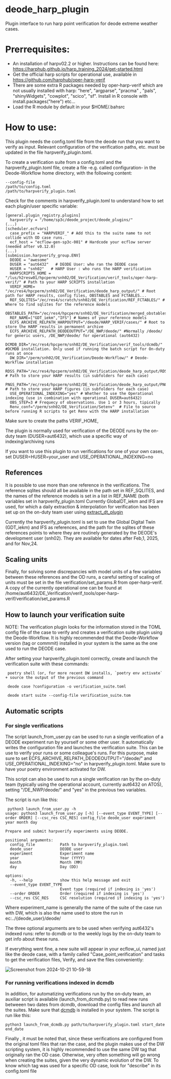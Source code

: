 # deode_harp_plugin
Plugin interface to run harp point verification for deode extreme weather cases.

# Prerrequisites:
- An installation of harpv02.2 or higher. Instructions can be found here: https://harphub.github.io/harp_training_2024/get-started.html
- Get the official harp scripts for operational use, available in https://github.com/harphub/oper-harp-verif
- There are some extra R packages needed by oper-harp-verif which are not usually installed with harp: "here", "argparse", "pracma" , "pals", "shinyWidgets", "cowplot", "scico", "sf". Install in R console with install.packages("here") etc...
- Load the R module by default in your $HOME/.bahsrc
  
# How to use:
This plugin needs the config.toml file from the deode run that you want to verify as input. Relevant configuration of the verification paths, etc. must be updated in the file harpverify_plugin.toml. 

To create a verification suite from a config.toml and the harpverify_plugin.toml file, create a file -e.g. called configuration- in the Deode-Workflow home directory, with the following content:
```
--config-file
/path/to/config.toml
/path/to/harpverify_plugin.toml
```
Check for the comments in harpverify_plugin.toml to understand how to set each plugin/user specific variable:
```
[general.plugin_registry.plugins]
  harpverify = "/home/sp3c/deode_project/deode_plugins/"
(...)
[scheduler.ecfvars]
  case_prefix = "HARPVERIF_" # Add this to the suite name to not collide with OD case runs.
  ecf_host = "ecflow-gen-sp3c-001" # Hardcode your ecflow server (needed after v0.12.0)
(...)
[submission.harpverify_group.ENV]
  DEODE = "awesome"
  DUSER = "aut6432"   # DEODE User: who ran the DEODE case
  HUSER = "snh02"   # HARP User : who runs the HARP verification 
  HARPSCRIPTS_HOME = "/lus/h2resw01/hpcperm/snh02/DE_Verification/verif_tools/oper-harp-verif/" # Path to your HARP SCRIPTS installation
  VERIF_HOME= "/ec/res4/hpcperm/snh02/DE_Verification/deode_harp_output/" # Root path for HARP results, config files, OBSTABLES and FCTABLES...
  REF_SQLITES="/ec/res4/scratch/snh02/DE_Verification/REF_FCTABLES/" # Where to find sqlites for the reference models
  OBSTABLES_PATH="/ec/res4/hpcperm/snh02/DE_Verification/merged_obstables/"
  REF_NAME=["GDT_iekm","IFS"] # Names of your reference models
  ECFS_ARCHIVE_RELPATH_HARPOUTPUT="/deode/HARP_VERIF/cases/" # Root to store the HARP results in permanent archive
  ECFS_ARCHIVE_RELPATH_DEODEOUTPUT="/DE_NWP/deode/" #Normally /deode/ for generic users, /DE_NWP/deode/ for operational (aut6432)
  DCMDB_DIR="/ec/res4/hpcperm/snh02/DE_Verification/verif_tools/dcmdb/" #DCMDB installation. Only used if running the batch script for On-duty runs at once
  DW_DIR="/perm/snh02/DE_Verification/Deode-Workflow/" # Deode-Workflow installation
  RDSS_PATH="/ec/res4/hpcperm/snh02/DE_Verification/deode_harp_output/RDSs" # Path to store your HARP results (in subfolders for each case)
  PNGS_PATH="/ec/res4/hpcperm/snh02/DE_Verification/deode_harp_output/PNGs" # Path to store your HARP figures (in subfolders for each case)
  USE_OPERATIONAL_INDEXING="yes" # Whether to use the Operational indexing (use in combination with operational DUSER=aut6432)
  OBS_STEP=3 # Frequecy of observations. Use 1 or 3 hours, tipically
  Renv_conf="/perm/snh02/DE_Verification/Setenv"  # File to source before running R scripts to get Renv with the HARP installation
```
Make sure to create the paths VERIF_HOME, 

The plugin is normally used for verification of the DEODE runs by the on-duty team (DUSER=aut6432), which use a specific way of indexing/archiving runs

If you want to use this plugin to run verifications for one of your own cases, set DUSER=HUSER=your_user and USE_OPERATIONAL_INDEXING=no
## References
It is possible to use more than one reference in the verifications. The reference sqlites should all be available in the path set in REF_SQLITES, and the names of the reference models is set in a list in REF_NAME (both variables set in harpverify_plugin.toml Currently GlobalDT_iekm and IFS are used, for which a daily extraction & interpolation for verification has been set up on the on-duty team user using [extract_dt_plugin](https://github.com/destination-earth-digital-twins/extract_dt_plugin)

Currently the harpverify_plugin.toml is set to use the Global Digital Twin (GDT_iekm) and IFS as references, and the path for the sqlites of these references points to where they are routinely generated by the DEODE's development user (snh02). They are available for dates after Feb,1, 2025, and for Nov,24.
## Scaling units
Finally, for solving some discrepancies with model units of a few variables between these references and the OD runs, a careful setting of scaling of units must be set in the file verification/set_params.R from oper-harp-verif. A copy of the currently operational one can be found at /home/aut6432/DE_Verification/verif_tools/oper-harp-verif/verification/set_params.R
## How to launch your verification suite
NOTE: The verification plugin looks for the information stored in the TOML config file of the case to verify and creates a verification suite plugin using the Deode-Workflow. It is highly recommended that the Deode-Workflow version (tag or commmit) installed in your system is the same as the one used to run the DEODE case. 

After setting your harpverify_plugin.toml correctly, create and launch the verification suite with these commands: 
```
 poetry shell (or, for more recent DW installs, `poetry env activate` + source the output of the previous command
 
 deode case ?configuration -o verification_suite.toml
 
 deode start suite --config-file verification_suite.tom

```
## Automatic scripts

### For single verifications 
The script launch_from_user.py can be used to run a single verification of a DEODE experiment run by yourself or some other user. It automatically writes the configuration file and launches the verification suite. This can be use to verify your runs or some colleague's runs. 
For this purpose, make sure to set ECFS_ARCHIVE_RELPATH_DEODEOUTPUT="/deode/" and USE_OPERATIONAL_INDEXING="no" in harpverify_plugin.toml. Make sure to have your poetry environment activated for DW.

This script can also be used to run a single verification ran by the on-duty team (typically using the operational account, currently aut6432 on ATOS), setting "/DE_NWP/deode/" and "yes" in the previous two variables.

The script is run like this:
```
 python3 launch_from_user.py -h
usage: python3 launch_from_user.py [-h] [--event_type EVENT_TYPE] [--order ORDER] [--csc_res CSC_RES] config_file deode_user experiment year month day

Prepare and submit harpverify experiments using DEODE.

positional arguments:
  config_file           Path to harpverify_plugin.toml
  deode_user            DEODE user
  experiment            Experiment name
  year                  Year (YYYY)
  month                 Month (MM)
  day                   Day (DD)

options:
  -h, --help            show this help message and exit
  --event_type EVENT_TYPE
                        Event type (required if indexing is 'yes')
  --order ORDER         Order (required if indexing is 'yes')
  --csc_res CSC_RES     CSC resolution (required if indexing is 'yes')
```
Where experiment_name is generally the name of the suite of the case run with DW, which is also the name used to store the run in ec:../{deode_user}/deode/

The three optional arguments are to be used when verifying aut6432's indexed runs: refer to dcmdb or to the weekly logs by the on-duty team to get info about these runs.

If everything went fine, a new suite will appear in your ecflow_ui, named just like the deode case, with a family called "Case_point_verification" and tasks to get the verification files, Verify, and save the files conveniently:

![Screenshot from 2024-10-21 10-59-18](https://github.com/user-attachments/assets/f68f5f10-2488-437b-932d-709bd8914d60)

### For running verifications indexed in dcmdb
In addition, for automatizing verifications run by the on-duty team, an auxiliar script is available (launch_from_dcmdb.py) to read new runs betweeen two dates from dcmdb,
download the config files and launch all the suites. Make sure that [dcmdb](https://github.com/destination-earth-digital-twins/dcmdb) is installed in your system. The script is run like this:
```
python3 launch_from_dcmdb.py path/to/harpverify_plugin.toml start_date end_date
```
Finally , it must be noted that, since these verifications are configured from the original toml files that ran the case, and the plugin makes use of the DW scripting system, it is highly recommended to use the same DW tag that originally ran the OD case.
Otherwise, very often something will go wrong when creating the suites, given the very dynamic evolution of the DW. To know which tag was used for a specific OD case, look for "describe" in its config.toml file


